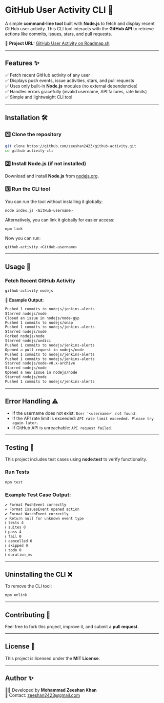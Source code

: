 # **GitHub User Activity CLI** 🚀

A simple **command-line tool** built with **Node.js** to fetch and display recent GitHub user activity. This CLI tool interacts with the **GitHub API** to retrieve actions like commits, issues, stars, and pull requests.

🔗 **Project URL:** [GitHub User Activity on Roadmap.sh](https://roadmap.sh/projects/github-user-activity)

---

## **Features** ✨

✅ Fetch recent GitHub activity of any user\
✅ Displays push events, issue activities, stars, and pull requests\
✅ Uses only built-in **Node.js** modules (no external dependencies)\
✅ Handles errors gracefully (invalid username, API failures, rate limits)\
✅ Simple and lightweight CLI tool

---

## **Installation** 🛠️

### **1️⃣ Clone the repository**

```sh
git clone https://github.com/zeeshan2423/github-activity.git
cd github-activity-cli
```

### **2️⃣ Install Node.js (if not installed)**

Download and install **Node.js** from [nodejs.org](https://nodejs.org/).

### **3️⃣ Run the CLI tool**

You can run the tool without installing it globally:

```sh
node index.js <GitHub-username>
```

Alternatively, you can link it globally for easier access:

```sh
npm link
```

Now you can run:

```sh
github-activity <GitHub-username>
```

---

## **Usage** 📌

### **Fetch Recent GitHub Activity**

```sh
github-activity nodejs
```

📌 **Example Output:**

```sh
Pushed 1 commits to nodejs/jenkins-alerts
Starred nodejs/node
Closed an issue in nodejs/node-gyp
Pushed 1 commits to nodejs/snap
Pushed 1 commits to nodejs/jenkins-alerts
Starred nodejs/node
Forked nodejs/node
Starred nodejs/undici
Pushed 1 commits to nodejs/jenkins-alerts
Opened a pull request in nodejs/node
Pushed 1 commits to nodejs/jenkins-alerts
Pushed 1 commits to nodejs/jenkins-alerts
Starred nodejs/node-v0.x-archive
Starred nodejs/node
Opened a new issue in nodejs/node
Starred nodejs/node
Pushed 1 commits to nodejs/jenkins-alerts
```

---

## **Error Handling** ⚠️

- If the username does not exist: `User '<username>' not found.`
- If the API rate limit is exceeded: `API rate limit exceeded. Please try again later.`
- If GitHub API is unreachable: `API request failed.`

---

## **Testing** 🧪

This project includes test cases using **node:test** to verify functionality.

### **Run Tests**

```sh
npm test
```

### **Example Test Case Output:**

```sh
✔ Format PushEvent correctly
✔ Format IssuesEvent opened action
✔ Format WatchEvent correctly
✔ Return null for unknown event type
ℹ tests 4
ℹ suites 0
ℹ pass 4
ℹ fail 0
ℹ cancelled 0
ℹ skipped 0
ℹ todo 0
ℹ duration_ms
```

---

## **Uninstalling the CLI** ❌

To remove the CLI tool:

```sh
npm unlink
```

---

## **Contributing** 🤝

Feel free to fork this project, improve it, and submit a **pull request**.

---

## **License** 📜

This project is licensed under the **MIT License**.

---

## **Author** ✨

👨‍💻 Developed by **Mohammad Zeeshan Khan**\
📧 Contact: [zeeshan2423@gmail.com](mailto:zeeshan2423@gmail.com)
